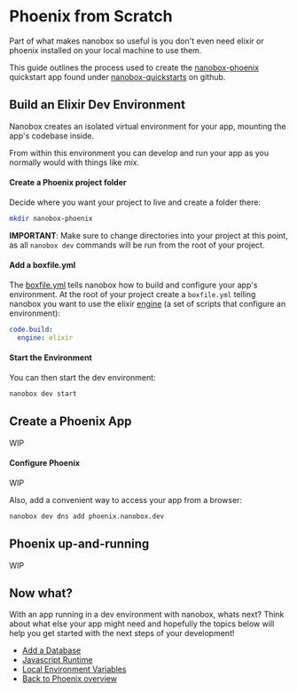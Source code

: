 # Phoenix from Scratch
Part of what makes nanobox so useful is you don't even need elixir or phoenix installed on your local machine to use them.

This guide outlines the process used to create the <a href="https://github.com/nanobox-quickstarts/nanobox-phoenix" target="\_blank">nanobox-phoenix</a> quickstart app found under <a href="https://github.com/nanobox-quickstarts" target="\_blank">nanobox-quickstarts</a> on github.

## Build an Elixir Dev Environment
Nanobox creates an isolated virtual environment for your app, mounting the app's codebase inside.

From within this environment you can develop and run your app as you normally would with things like *mix*.

#### Create a Phoenix project folder
Decide where you want your project to live and create a folder there:

```bash
mkdir nanobox-phoenix
```

**IMPORTANT**: Make sure to change directories into your project at this point, as all `nanobox dev` commands will be run from the root of your project.

#### Add a boxfile.yml
The <a href="https://docs.nanobox.io/boxfile/" target="\_blank">boxfile.yml</a> tells nanobox how to build and configure your app's environment. At the root of your project create a `boxfile.yml` telling nanobox you want to use the elixir <a href="https://docs.nanobox.io/engines/" target="\_blank">engine</a> (a set of scripts that configure an environment):

```yaml
code.build:
  engine: elixir
```

#### Start the Environment
You can then start the dev environment:

```bash
nanobox dev start
```

## Create a Phoenix App
WIP

#### Configure Phoenix
WIP

Also, add a convenient way to access your app from a browser:

```bash
nanobox dev dns add phoenix.nanobox.dev
```

## Phoenix up-and-running
WIP

## Now what?
With an app running in a dev environment with nanobox, whats next? Think about what else your app might need and hopefully the topics below will help you get started with the next steps of your development!

* [Add a Database](/elixir/phoenix//add-a-database)
* [Javascript Runtime](/elixir/phoenix//javascript-runtime)
* [Local Environment Variables](/elixir/phoenix//local-evars)
* [Back to Phoenix overview](/elixir/phoenix)
